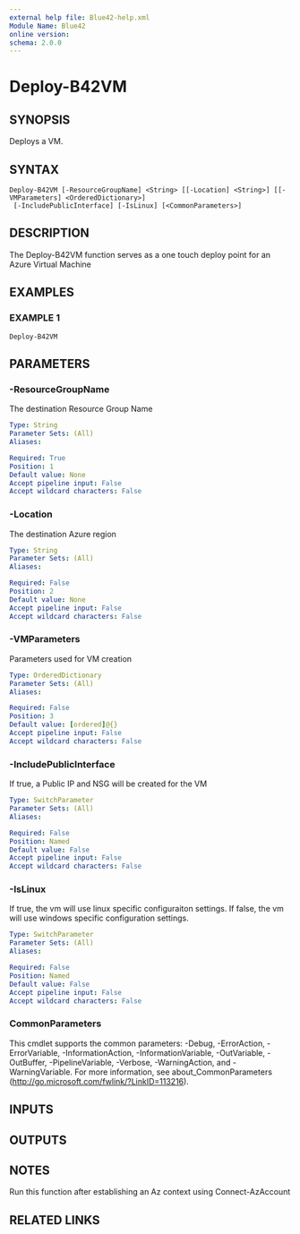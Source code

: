 ```yaml
---
external help file: Blue42-help.xml
Module Name: Blue42
online version:
schema: 2.0.0
---
```


# Deploy-B42VM

## SYNOPSIS
Deploys a VM.

## SYNTAX

```
Deploy-B42VM [-ResourceGroupName] <String> [[-Location] <String>] [[-VMParameters] <OrderedDictionary>]
 [-IncludePublicInterface] [-IsLinux] [<CommonParameters>]
```

## DESCRIPTION
The Deploy-B42VM function serves as a one touch deploy point for an Azure Virtual Machine

## EXAMPLES

### EXAMPLE 1
```
Deploy-B42VM
```

## PARAMETERS

### -ResourceGroupName
The destination Resource Group Name

```yaml
Type: String
Parameter Sets: (All)
Aliases:

Required: True
Position: 1
Default value: None
Accept pipeline input: False
Accept wildcard characters: False
```

### -Location
The destination Azure region

```yaml
Type: String
Parameter Sets: (All)
Aliases:

Required: False
Position: 2
Default value: None
Accept pipeline input: False
Accept wildcard characters: False
```

### -VMParameters
Parameters used for VM creation

```yaml
Type: OrderedDictionary
Parameter Sets: (All)
Aliases:

Required: False
Position: 3
Default value: [ordered]@{}
Accept pipeline input: False
Accept wildcard characters: False
```

### -IncludePublicInterface
If true, a Public IP and NSG will be created for the VM

```yaml
Type: SwitchParameter
Parameter Sets: (All)
Aliases:

Required: False
Position: Named
Default value: False
Accept pipeline input: False
Accept wildcard characters: False
```

### -IsLinux
If true, the vm will use linux specific configuraiton settings.
If false, the vm will use windows specific configuration settings.

```yaml
Type: SwitchParameter
Parameter Sets: (All)
Aliases:

Required: False
Position: Named
Default value: False
Accept pipeline input: False
Accept wildcard characters: False
```

### CommonParameters
This cmdlet supports the common parameters: -Debug, -ErrorAction, -ErrorVariable, -InformationAction, -InformationVariable, -OutVariable, -OutBuffer, -PipelineVariable, -Verbose, -WarningAction, and -WarningVariable.
For more information, see about_CommonParameters (http://go.microsoft.com/fwlink/?LinkID=113216).

## INPUTS

## OUTPUTS

## NOTES
Run this function after establishing an Az context using Connect-AzAccount

## RELATED LINKS
